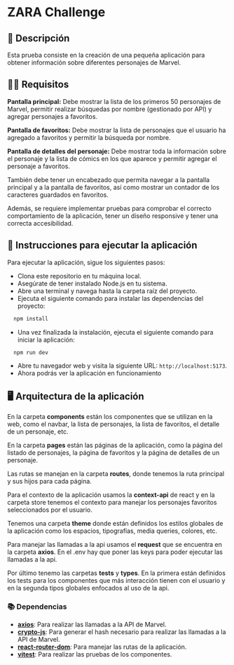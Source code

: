 # ZARA Challenge

## 🎯 Descripción 
Esta prueba consiste en la creación de una pequeña aplicación para obtener información sobre diferentes personajes de Marvel.

## 👨‍💻 Requisitos
**Pantalla principal:** Debe mostrar la lista de los primeros 50 personajes de Marvel, permitir realizar búsquedas por nombre (gestionado por API) y agregar personajes a favoritos.

**Pantalla de favoritos:** Debe mostrar la lista de personajes que el usuario ha agregado a favoritos y permitir la búsqueda por nombre.

**Pantalla de detalles del personaje:** Debe mostrar toda la información sobre el personaje y la lista de cómics en los que aparece y permitir agregar el personaje a favoritos.

También debe tener un encabezado que permita navegar a la pantalla principal y a la pantalla de favoritos, así como mostrar un contador de los caracteres guardados en favoritos.

Además, se requiere implementar pruebas para comprobar el correcto comportamiento de la aplicación, tener un diseño responsive y tener una correcta accesibilidad.


## 📝 Instrucciones para ejecutar la aplicación
Para ejecutar la aplicación, sigue los siguientes pasos:

- Clona este repositorio en tu máquina local.
- Asegúrate de tener instalado Node.js en tu sistema.
- Abre una terminal y navega hasta la carpeta raíz del proyecto.
- Ejecuta el siguiente comando para instalar las dependencias del proyecto:
```bash
  npm install
```
- Una vez finalizada la instalación, ejecuta el siguiente comando para iniciar la aplicación:
```bash
  npm run dev
```
- Abre tu navegador web y visita la siguiente URL: `http://localhost:5173`.
- Ahora podrás ver la aplicación en funcionamiento


## 🖥️ Arquitectura de la aplicación
En la carpeta **components** están los componentes que se utilizan en la web, como el navbar, la lista de personajes, la lista de favoritos, el detalle de un personaje, etc.

En la carpeta **pages** están las páginas de la aplicación, como la página del listado de personajes, la página de favoritos y la página de detalles de un personaje.

Las rutas se manejan en la carpeta **routes**, donde tenemos la ruta principal y sus hijos para cada página.

Para el contexto de la aplicación usamos la **context-api** de react y en la carpeta store tenemos el contexto para manejar los personajes favoritos seleccionados por el usuario.

Tenemos una carpeta **theme** donde están definidos los estilos globales de la aplicación como los espacios, tipografías, media queries, colores, etc.

Para manejar las llamadas a la api usamos el **request** que se encuentra en la carpeta **axios**. En el .env hay que poner las keys para poder ejecutar las llamadas a la api.

Por último tenemo las carpetas **tests** y **types**. En la primera están definidos los tests para los componentes que más interacción tienen con el usuario y en la segunda tipos globales enfocados al uso de la api.


### 📚 Dependencias
- [**axios**](https://www.npmjs.com/package/axios): Para realizar las llamadas a la API de Marvel.
- [**crypto-js**](https://www.npmjs.com/package/crypto-js): Para generar el hash necesario para realizar las llamadas a la API de Marvel.
- [**react-router-dom**](https://www.npmjs.com/package/react-router-dom): Para manejar las rutas de la aplicación.
- [**vitest**](https://www.npmjs.com/package/vitest): Para realizar las pruebas de los componentes.
